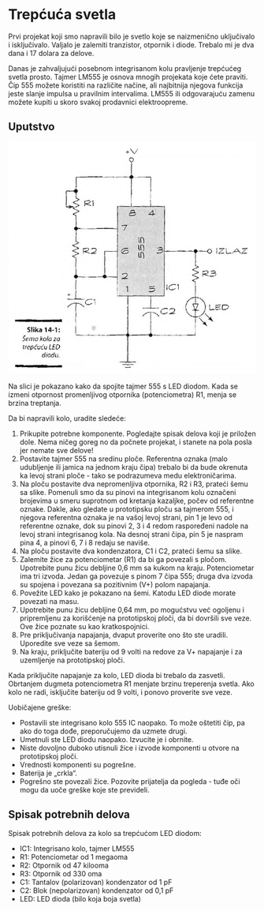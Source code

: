 # Trepćuća svetla

Prvi projekat koji smo napravili bilo je svetlo koje se naizmenično uključivalo i isključivalo. Valjalo je zalemiti tranzistor, otpornik i diode. Trebalo mi je dva dana i 17 dolara za delove. 

Danas je zahvaljujući posebnom integrisanom kolu pravljenje trepćućeg svetla prosto. Tajmer LM555 je osnova mnogih projekata koje ćete praviti. Čip 555 možete koristiti na različite načine, ali najbitnija njegova funkcija jeste slanje impulsa u pravilnim intervalima. LM555 ili odgovarajuću zamenu možete kupiti u skoro svakoj prodavnici elektroopreme.

## Uputstvo

![](../slike/trepcuca-dioda.jpg)

Na slici je pokazano kako da spojite tajmer 555 s LED diodom. Kada se izmeni otpornost promenljivog otpornika (potenciometra) R1, menja se brzina treptanja. 

Da bi napravili kolo, uradite sledeće:
1. Prikupite potrebne komponente. Pogledajte spisak delova koji je priložen dole. Nema ničeg goreg no da počnete projekat, i stanete na pola posla jer nemate sve delove!
2. Postavite tajmer 555 na sredinu ploče. Referentna oznaka (malo udubljenje ili jamica na jednom kraju čipa) trebalo bi da bude okrenuta ka levoj strani ploče - tako se podrazumeva medu elektroničarima.
3. Na ploču postavite dva nepromenljiva otpornika, R2 i R3, prateći šemu sa slike. Pomenuli smo da su pinovi na integrisanom kolu označeni brojevima u smeru suprotnom od kretanja kazaljke, počev od referentne oznake. Dakle, ako gledate u prototipsku ploču sa tajmerom 555, i njegova referentna oznaka je na vašoj levoj strani, pin 1 je levo od referentne oznake, dok su pinovi 2, 3 i 4 redom raspoređeni nadole na levoj strani integrisanog kola. Na desnoj strani čipa, pin 5 je naspram pina 4, a pinovi 6, 7 i 8 redaju se naviše.
4. Na ploču postavite dva kondenzatora, C1 i C2, prateći šemu sa slike.
5. Zalemite žice za potenciometar (R1) da bi ga povezali s pločom. Upotrebite punu žicu debljine 0,6 mm sa kukom na kraju. Potenciometar ima tri izvoda. Jedan ga povezuje s pinom 7 čipa 555; druga dva izvoda su spojena i povezana sa pozitivnim (V+) polom napajanja.
6. Povežite LED kako je pokazano na šemi. Katodu LED diode morate povezati na masu.
7. Upotrebite punu žicu debljine 0,64 mm, po mogućstvu već ogoljenu i pripremljenu za korišćenje na prototipskoj ploči, da bi dovršili sve veze. Ove žice poznate su kao kratkospojnici.
8. Pre priključivanja napajanja, dvaput proverite ono što ste uradili. Uporedite sve veze sa šemom.
9. Na kraju, priključite bateriju od 9 volti na redove za V+ napajanje i za uzemljenje na prototipskoj ploči. 

Kada priključite napajanje za kolo, LED dioda bi trebalo da zasvetli. Obrtanjem dugmeta potenciometra R1 menjate brzinu treperenja svetla. Ako kolo ne radi, isključite bateriju od 9 volti, i ponovo proverite sve veze.

Uobičajene greške:
* Postavili ste integrisano kolo 555 IC naopako. To može oštetiti čip, pa ako do toga dođe, preporučujemo da uzmete drugi.
* Umetnuli ste LED diodu naopako. Izvucite je i obrnite.
* Niste dovoljno duboko utisnuli žice i izvode komponenti u otvore na prototipskoj ploči.
* Vrednosti komponenti su pogrešne.
* Baterija je „crkla“.
* Pogrešno ste povezali žice. Pozovite prijatelja da pogleda - tuđe oči mogu da uoče greške koje ste prevideli.

## Spisak potrebnih delova

Spisak potrebnih delova za kolo sa trepćućom LED diodom:
* IC1: Integrisano kolo, tajmer LM555
* R1: Potenciometar od 1 megaoma
* R2: Otpornik od 47 kilooma
* R3: Otpornik od 330 oma
* C1: Tantalov (polarizovan) kondenzator od 1 pF
* C2: Blok (nepolarizovan) kondenzator od 0,1 pF
* LED: LED dioda (bilo koja boja svetla)
